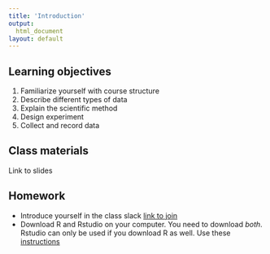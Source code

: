 ```yaml
---
title: 'Introduction'
output:
  html_document
layout: default
---
```


## Learning objectives

1. Familiarize yourself with course structure
1. Describe different types of data
1. Explain the scientific method
1. Design experiment
1. Collect and record data

## Class materials 

Link to slides
 
## Homework 

- Introduce yourself in the class slack [link to join](https://join.slack.com/t/env231-sp24/shared_invite/zt-29yx0au0z-aC7TxX0x5s2tAGS0uwfa4g)
- Download R and Rstudio on your computer. You need to download *both*. Rstudio can only be used if you download R as well. Use these [instructions](./download-R.html)
